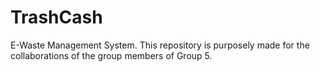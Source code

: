 # TrashCash
E-Waste Management System. This repository is purposely made for the collaborations of the group members of Group 5.
